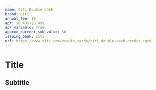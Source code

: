 ```yaml
---
name: Citi Double Cash
brand: Citi
annual_fee: $0
apr: 18.49%-28.49%
apr_variable: True
approx_current_sub_value: $0
issuing_bank: Citi
url: https://www.citi.com/credit-cards/citi-double-cash-credit-card
---
```


# Title

## Subtitle